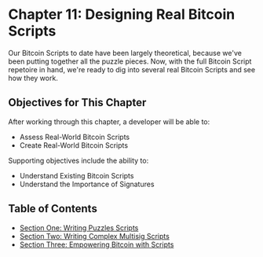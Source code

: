 # Chapter 11: Designing Real Bitcoin Scripts

Our Bitcoin Scripts to date have been largely theoretical, because we've been putting together all the puzzle pieces. Now, with the full Bitcoin Script repetoire in hand, we're ready to dig into several real Bitcoin Scripts and see how they work.

## Objectives for This Chapter

After working through this chapter, a developer will be able to:

   * Assess Real-World Bitcoin Scripts
   * Create Real-World Bitcoin Scripts
   
Supporting objectives include the ability to:

   * Understand Existing Bitcoin Scripts
   * Understand the Importance of Signatures

## Table of Contents

  * [Section One: Writing Puzzles Scripts](11_1_Writing_Puzzle_Scripts.md)
  * [Section Two: Writing Complex Multisig Scripts](11_2_Writing_Complex_Multisig_Scripts.md) 
  * [Section Three: Empowering Bitcoin with Scripts](11_3_Empowering_Bitcoin_with_Scripts.md)
